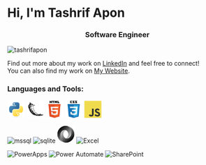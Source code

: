 # Hi, I'm Tashrif Apon
<h3 align="center">Software Engineer</h3>
<p align="left"><img src="https://komarev.com/ghpvc/?username=tashrifapon&label=Profile%20views&color=0e75b6&style=flat" alt="tashrifapon" /></p>

<p>Find out more about my work on <a href="https://www.linkedin.com/in/tashrifapon/">LinkedIn</a> and feel free to connect!
<br>You can also find my work on <a href="https://tashrifapon.pythonanywhere.com">My Website</a>.</p>

<h3 align="left">Languages and Tools:</h3>
<p align="left">
<img src="https://raw.githubusercontent.com/devicons/devicon/master/icons/python/python-original.svg" alt="python" width="40" height="40"/>
<img src="https://raw.githubusercontent.com/devicons/devicon/master/icons/flask/flask-original.svg" alt="flask" width="40" height="40"/>
<img src="https://raw.githubusercontent.com/devicons/devicon/master/icons/html5/html5-original-wordmark.svg" alt="html5" width="40" height="40"/>
<img src="https://raw.githubusercontent.com/devicons/devicon/master/icons/css3/css3-original-wordmark.svg" alt="css3" width="40" height="40"/>
<img src="https://raw.githubusercontent.com/devicons/devicon/master/icons/javascript/javascript-original.svg" alt="javascript" width="40" height="40"/>
</p>

<p>
<img src="https://www.svgrepo.com/show/303229/microsoft-sql-server-logo.svg" alt="mssql" width="40" height="40"/>
<img src="https://www.sqlite.org/images/sqlite370_banner.gif" alt="sqlite" width="40" height="40"/>
<img src="https://raw.githubusercontent.com/devicons/devicon/master/icons/json/json-original.svg" alt="json" width="40" height="40"/>
<img src="https://raw.githubusercontent.com/devicons/devicon/master/icons/excel/excel-original.svg" alt="Excel" width="40" height="40"/>
</p>

<p align="left">
<img src="https://raw.githubusercontent.com/microsoft/PowerPlatformIcons/main/PowerApps.svg" alt="PowerApps" width="40" height="40"/>
<img src="https://raw.githubusercontent.com/microsoft/PowerPlatformIcons/main/PowerAutomate.svg" alt="Power Automate" width="40" height="40"/>
<img src="https://raw.githubusercontent.com/microsoft/PowerPlatformIcons/main/SharePoint.svg" alt="SharePoint" width="40" height="40"/>
</p>
<!-- <a href="https://git-scm.com/" target="_blank" rel="noreferrer"><img src="https://www.vectorlogo.zone/logos/git-scm/git-scm-icon.svg" alt="git" width="40" height="40"/>*** -->












